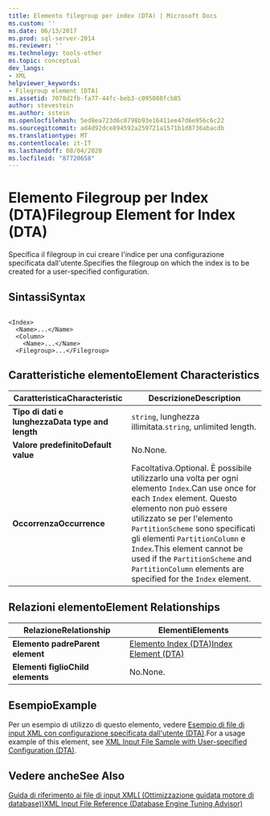 ```yaml
---
title: Elemento filegroup per index (DTA) | Microsoft Docs
ms.custom: ''
ms.date: 06/13/2017
ms.prod: sql-server-2014
ms.reviewer: ''
ms.technology: tools-other
ms.topic: conceptual
dev_langs:
- XML
helpviewer_keywords:
- Filegroup element [DTA]
ms.assetid: 7078d2fb-fa77-44fc-beb3-c095088fcb85
author: stevestein
ms.author: sstein
ms.openlocfilehash: 5ed8ea723d6c0798b93e16411ee47d6e956c6c22
ms.sourcegitcommit: ad4d92dce894592a259721a1571b1d8736abacdb
ms.translationtype: MT
ms.contentlocale: it-IT
ms.lasthandoff: 08/04/2020
ms.locfileid: "87720658"
---
```

# <a name="filegroup-element-for-index-dta"></a><span data-ttu-id="4b6cb-102">Elemento Filegroup per Index (DTA)</span><span class="sxs-lookup"><span data-stu-id="4b6cb-102">Filegroup Element for Index (DTA)</span></span>
  <span data-ttu-id="4b6cb-103">Specifica il filegroup in cui creare l'indice per una configurazione specificata dall'utente.</span><span class="sxs-lookup"><span data-stu-id="4b6cb-103">Specifies the filegroup on which the index is to be created for a user-specified configuration.</span></span>  
  
## <a name="syntax"></a><span data-ttu-id="4b6cb-104">Sintassi</span><span class="sxs-lookup"><span data-stu-id="4b6cb-104">Syntax</span></span>  
  
```  
  
<Index>  
  <Name>...</Name>  
  <Column>  
    <Name>...</Name>  
  <Filegroup>...</Filegroup>  
```  
  
## <a name="element-characteristics"></a><span data-ttu-id="4b6cb-105">Caratteristiche elemento</span><span class="sxs-lookup"><span data-stu-id="4b6cb-105">Element Characteristics</span></span>  
  
|<span data-ttu-id="4b6cb-106">Caratteristica</span><span class="sxs-lookup"><span data-stu-id="4b6cb-106">Characteristic</span></span>|<span data-ttu-id="4b6cb-107">Descrizione</span><span class="sxs-lookup"><span data-stu-id="4b6cb-107">Description</span></span>|  
|--------------------|-----------------|  
|<span data-ttu-id="4b6cb-108">**Tipo di dati e lunghezza**</span><span class="sxs-lookup"><span data-stu-id="4b6cb-108">**Data type and length**</span></span>|<span data-ttu-id="4b6cb-109">`string`, lunghezza illimitata.</span><span class="sxs-lookup"><span data-stu-id="4b6cb-109">`string`, unlimited length.</span></span>|  
|<span data-ttu-id="4b6cb-110">**Valore predefinito**</span><span class="sxs-lookup"><span data-stu-id="4b6cb-110">**Default value**</span></span>|<span data-ttu-id="4b6cb-111">No.</span><span class="sxs-lookup"><span data-stu-id="4b6cb-111">None.</span></span>|  
|<span data-ttu-id="4b6cb-112">**Occorrenza**</span><span class="sxs-lookup"><span data-stu-id="4b6cb-112">**Occurrence**</span></span>|<span data-ttu-id="4b6cb-113">Facoltativa.</span><span class="sxs-lookup"><span data-stu-id="4b6cb-113">Optional.</span></span> <span data-ttu-id="4b6cb-114">È possibile utilizzarlo una volta per ogni elemento `Index`.</span><span class="sxs-lookup"><span data-stu-id="4b6cb-114">Can use once for each `Index` element.</span></span> <span data-ttu-id="4b6cb-115">Questo elemento non può essere utilizzato se per l'elemento `PartitionScheme` sono specificati gli elementi `PartitionColumn` e `Index`.</span><span class="sxs-lookup"><span data-stu-id="4b6cb-115">This element cannot be used if the `PartitionScheme` and `PartitionColumn` elements are specified for the `Index` element.</span></span>|  
  
## <a name="element-relationships"></a><span data-ttu-id="4b6cb-116">Relazioni elemento</span><span class="sxs-lookup"><span data-stu-id="4b6cb-116">Element Relationships</span></span>  
  
|<span data-ttu-id="4b6cb-117">Relazione</span><span class="sxs-lookup"><span data-stu-id="4b6cb-117">Relationship</span></span>|<span data-ttu-id="4b6cb-118">Elementi</span><span class="sxs-lookup"><span data-stu-id="4b6cb-118">Elements</span></span>|  
|------------------|--------------|  
|<span data-ttu-id="4b6cb-119">**Elemento padre**</span><span class="sxs-lookup"><span data-stu-id="4b6cb-119">**Parent element**</span></span>|[<span data-ttu-id="4b6cb-120">Elemento Index &#40;DTA&#41;</span><span class="sxs-lookup"><span data-stu-id="4b6cb-120">Index Element &#40;DTA&#41;</span></span>](index-element-dta.md)|  
|<span data-ttu-id="4b6cb-121">**Elementi figlio**</span><span class="sxs-lookup"><span data-stu-id="4b6cb-121">**Child elements**</span></span>|<span data-ttu-id="4b6cb-122">No.</span><span class="sxs-lookup"><span data-stu-id="4b6cb-122">None.</span></span>|  
  
## <a name="example"></a><span data-ttu-id="4b6cb-123">Esempio</span><span class="sxs-lookup"><span data-stu-id="4b6cb-123">Example</span></span>  
 <span data-ttu-id="4b6cb-124">Per un esempio di utilizzo di questo elemento, vedere [Esempio di file di input XML con configurazione specificata dall'utente &#40;DTA&#41;](xml-input-file-sample-with-user-specified-configuration-dta.md).</span><span class="sxs-lookup"><span data-stu-id="4b6cb-124">For a usage example of this element, see [XML Input File Sample with User-specified Configuration &#40;DTA&#41;](xml-input-file-sample-with-user-specified-configuration-dta.md).</span></span>  
  
## <a name="see-also"></a><span data-ttu-id="4b6cb-125">Vedere anche</span><span class="sxs-lookup"><span data-stu-id="4b6cb-125">See Also</span></span>  
 [<span data-ttu-id="4b6cb-126">Guida di riferimento ai file di input XML&#40; (Ottimizzazione guidata motore di database)&#41;</span><span class="sxs-lookup"><span data-stu-id="4b6cb-126">XML Input File Reference &#40;Database Engine Tuning Advisor&#41;</span></span>](xml-input-file-reference-database-engine-tuning-advisor.md)  
  
  
